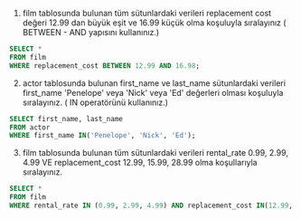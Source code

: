 1. film tablosunda bulunan tüm sütunlardaki verileri replacement cost değeri 12.99 dan büyük eşit ve 16.99 küçük olma koşuluyla sıralayınız ( BETWEEN - AND yapısını kullanınız.)

```SQL
SELECT *
FROM film
WHERE replacement_cost BETWEEN 12.99 AND 16.98;
```

2. actor tablosunda bulunan first_name ve last_name sütunlardaki verileri first_name 'Penelope' veya 'Nick' veya 'Ed' değerleri olması
koşuluyla sıralayınız. ( IN operatörünü kullanınız.)

```SQL
SELECT first_name, last_name
FROM actor
WHERE first_name IN('Penelope', 'Nick', 'Ed');
```

3. film tablosunda bulunan tüm sütunlardaki verileri rental_rate 0.99, 2.99, 4.99 VE replacement_cost 12.99, 15.99, 28.99 olma koşullarıyla sıralayınız.

```SQL
SELECT *
FROM film
WHERE rental_rate IN (0.99, 2.99, 4.99) AND replacement_cost IN(12.99, 15.99, 28.99);
```